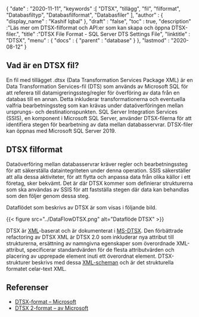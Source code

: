 {
  "date" : "2020-11-11",
  "keywords" :[ "DTSX", "tillägg", "fil", "filformat", "Databasfiltyp", "Databasfilformat", "Databasfiler" ],
  "author" : {
    "display_name" : "Kashif Iqbal"
},
  "draft" : "false",
  "toc" : true,
  "description" :"Läs mer om DTSX-filformat och API:er som kan skapa och öppna DTSX-filer.",
  "title" :"DTSX File Format - SQL Server DTS Settings File",
  "linktitle" : "DTSX",
  "menu" : {
    "docs" : {
      "parent" : "database"
}
},
  "lastmod" : "2020-08-12"
}

## Vad är en DTSX fil?

En fil med tillägget .dtsx (Data Transformation Services Package XML) är en Data Transformation Services-fil (DTS) som används av Microsoft SQL för att referera till datamigreringssteg/regler för överföring av data från en databas till en annan. Detta inkluderar transformationerna och eventuella valfria bearbetningssteg som kan krävas under dataöverföringen mellan ursprungs- och destinationspunkten. SQL Server Integration Services (SSIS), en komponent i Microsoft SQL Server, använder DTSX-filerna för att identifiera stegen för bearbetning av data mellan databasservrar. DTSX-filer kan öppnas med Microsoft SQL Server 2019.

## DTSX filformat

Dataöverföring mellan databasservrar kräver regler och bearbetningssteg för att säkerställa dataintegriteten under denna operation. SSIS säkerställer att alla dessa aktiviteter, för att flytta och anpassa data från olika källor i ett företag, sker bekvämt. Det är där DTSX kommer som definierar strukturerna som ska användas av SSIS för att fastställa stegen där data kan behandlas som den följer genom dessa steg.

Dataflödet som beskrivs av DTSX är som visas i följande bild.

{{< figure src="../DataFlowDTSX.png" alt="Dataflöde DTSX" >}}

DTSX är [XML](/sv/web/xml/)-baserat och är dokumenterat i [MS-DTSX](https://learn.microsoft.com/en-us/openspecs/sql_data_portability/ms-dtsx/235600e9-0c13-4b5b-a388-aa3c65aec1dd). Den förbättrade refactoring av DTSX XML är DTSX 2.0 som inkluderar nya attribut till strukturerna, ersättning av namngivna egenskaper som överordnade XML-attribut, specificerar standardvärden för de flesta attributvärden och placering av upprepade element inuti ett överordnat element. DTSX-strukturer beskrivs med dessa [XML-scheman](https://learn.microsoft.com/en-us/openspecs/sql_data_portability/ms-dtsx/e5095968-26ea-4824-a717-153ccee642dc) och är det strukturella formatet celar-text XML.

## Referenser

* [DTSX-format – Microsoft](https://learn.microsoft.com/en-us/openspecs/sql_data_portability/ms-dtsx/235600e9-0c13-4b5b-a388-aa3c65aec1dd)
* [DTSX 2-format – av Microsoft](https://learn.microsoft.com/en-us/openspecs/sql_data_portability/ms-dtsx2/fb216aa4-62ab-41c8-a6d5-5b1002739d21)

